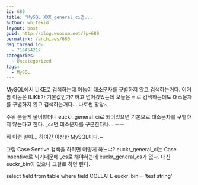 ```yaml
---
id: 680
title: 'MySQL XXX_general_ci면...'
author: whitekid
layout: post
guid: http://blog.woosum.net/?p=680
permalink: /archives/680
dsq_thread_id:
  - 716454217
categories:
  - Uncategorized
tags:
  - MySQL
---
```

MySQL에서 LIKE로 검색하는데 이놈이 대소문자를 구별하지 않고 검색하는거다. 이거 참 이놈은 ILIKE가 기본값인가? 하고 넘어갔었는데 오늘은 = 로 검색하는데도 대소문자를 구별하지 않고 검색하는거다... 나로썬 황당~

주위 분들게 물어봤더니 euckr\_general\_ci로 되어있으면 기본으로 대소문자를 구별하지 않는다고 한다. _cs면 대소문자를 구분한다나... ㅡㅡ

뭐 이런 일이... 하여간 이상한 MySQL이다.~

그럼 Case Sentive 검색을 하려면 어떻게 하느냐? euckr\_general\_ci는 Case Insentive로 되기때문에 \_cs로 해야하는데 euckr\_general\_cs가 없다. 대신 euckr\_bin이 있으니 그걸로 하면 된다.

select field from table where field COLLATE euckr_bin = 'test string'